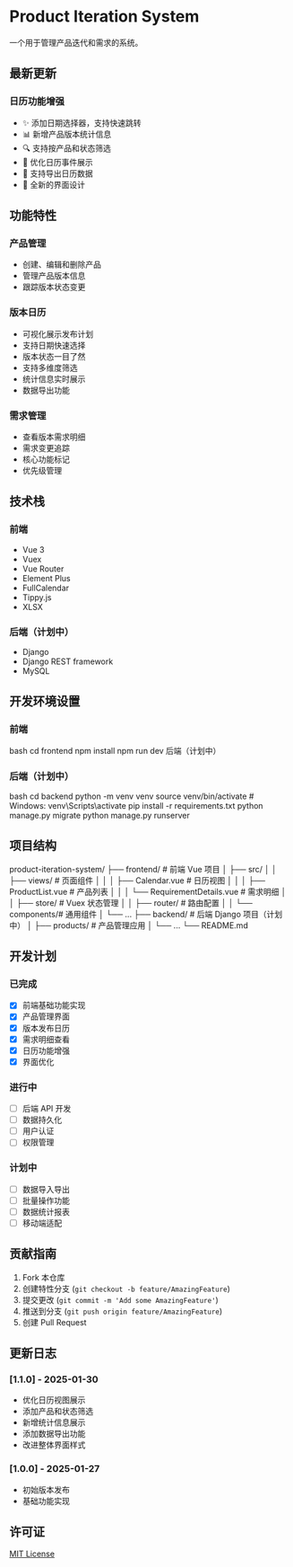 # Product Iteration System

一个用于管理产品迭代和需求的系统。

## 最新更新

### 日历功能增强
- ✨ 添加日期选择器，支持快速跳转
- 📊 新增产品版本统计信息
- 🔍 支持按产品和状态筛选
- 📅 优化日历事件展示
- 💾 支持导出日历数据
- 🎨 全新的界面设计

## 功能特性

### 产品管理
- 创建、编辑和删除产品
- 管理产品版本信息
- 跟踪版本状态变更

### 版本日历
- 可视化展示发布计划
- 支持日期快速选择
- 版本状态一目了然
- 支持多维度筛选
- 统计信息实时展示
- 数据导出功能

### 需求管理
- 查看版本需求明细
- 需求变更追踪
- 核心功能标记
- 优先级管理

## 技术栈

### 前端
- Vue 3
- Vuex
- Vue Router
- Element Plus
- FullCalendar
- Tippy.js
- XLSX

### 后端（计划中）
- Django
- Django REST framework
- MySQL

## 开发环境设置

### 前端
bash
cd frontend
npm install
npm run dev
后端（计划中）

### 后端（计划中）
bash
cd backend
python -m venv venv
source venv/bin/activate # Windows: venv\Scripts\activate
pip install -r requirements.txt
python manage.py migrate
python manage.py runserver

## 项目结构
product-iteration-system/
├── frontend/ # 前端 Vue 项目
│ ├── src/
│ │ ├── views/ # 页面组件
│ │ │ ├── Calendar.vue # 日历视图
│ │ │ ├── ProductList.vue # 产品列表
│ │ │ └── RequirementDetails.vue # 需求明细
│ │ ├── store/ # Vuex 状态管理
│ │ ├── router/ # 路由配置
│ │ └── components/# 通用组件
│ └── ...
├── backend/ # 后端 Django 项目（计划中）
│ ├── products/ # 产品管理应用
│ └── ...
└── README.md


## 开发计划

### 已完成
- [x] 前端基础功能实现
- [x] 产品管理界面
- [x] 版本发布日历
- [x] 需求明细查看
- [x] 日历功能增强
- [x] 界面优化

### 进行中
- [ ] 后端 API 开发
- [ ] 数据持久化
- [ ] 用户认证
- [ ] 权限管理

### 计划中
- [ ] 数据导入导出
- [ ] 批量操作功能
- [ ] 数据统计报表
- [ ] 移动端适配

## 贡献指南

1. Fork 本仓库
2. 创建特性分支 (`git checkout -b feature/AmazingFeature`)
3. 提交更改 (`git commit -m 'Add some AmazingFeature'`)
4. 推送到分支 (`git push origin feature/AmazingFeature`)
5. 创建 Pull Request

## 更新日志

### [1.1.0] - 2025-01-30
- 优化日历视图展示
- 添加产品和状态筛选
- 新增统计信息展示
- 添加数据导出功能
- 改进整体界面样式

### [1.0.0] - 2025-01-27
- 初始版本发布
- 基础功能实现

## 许可证

[MIT License](LICENSE)